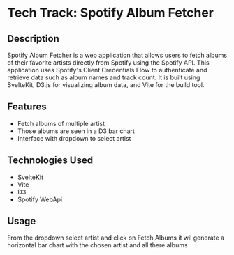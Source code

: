 <h1>Tech Track: Spotify Album Fetcher</h1>
<h2>Description</h2>
<p>Spotify Album Fetcher is a web application that allows users to fetch albums of their favorite 
  artists directly from Spotify using the Spotify API. This application uses Spotify's Client Credentials
  Flow to authenticate and retrieve data such as album names and track count. It is built using SvelteKit, D3.js for visualizing album data, and Vite for the build tool.</p>
<h2>Features</h2>
<ul>
  <li>Fetch albums of multiple artist</li>
  <li>Those albums are seen in a D3 bar chart</li>
  <li>Interface with dropdown to select artist</li>
</ul>
<h2>Technologies Used</h2>
<ul>
  <li>SvelteKit</li>
  <li>Vite</li>
  <li>D3</li>
  <li>Spotify WebApi</li>
</ul>
<h2>Usage</h2>
<p>From the dropdown select artist and click on Fetch Albums it wil generate a horizontal bar chart with the chosen artist and all there albums</p>

